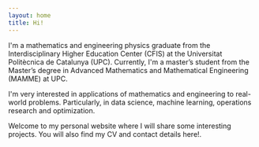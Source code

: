 ```yaml
---
layout: home
title: Hi!
---
```


I'm a mathematics and engineering physics graduate from the Interdisciplinary Higher Education Center (CFIS) at the Universitat Politècnica de Catalunya (UPC). Currently, I'm a master’s student from the Master’s degree in Advanced Mathematics and Mathematical Engineering (MAMME) at UPC.

I'm very interested in applications of mathematics and engineering to real-world problems. Particularly, in data science, machine learning, operations research and optimization.

Welcome to  my personal website where I will share some interesting projects. You will also find my CV and contact details here!.
